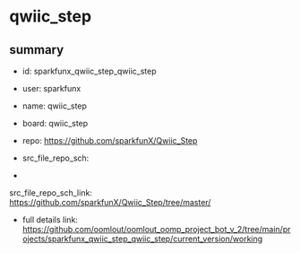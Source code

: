 # qwiic_step
 
## summary 
* id: sparkfunx_qwiic_step_qwiic_step
* user: sparkfunx
* name: qwiic_step
* board: qwiic_step
* repo: https://github.com/sparkfunX/Qwiic_Step



* src_file_repo_sch: 
*
 src_file_repo_sch_link: https://github.com/sparkfunX/Qwiic_Step/tree/master/
* full details link: https://github.com/oomlout/oomlout_oomp_project_bot_v_2/tree/main/projects/sparkfunx_qwiic_step_qwiic_step/current_version/working  






